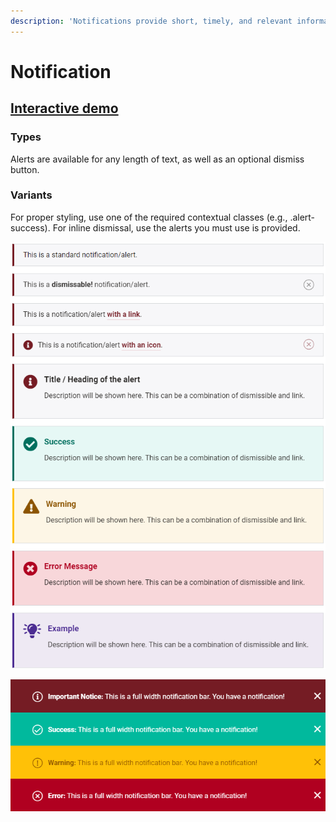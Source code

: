```yaml
---
description: 'Notifications provide short, timely, and relevant information for your users.'
---
```


# Notification

## [Interactive demo](http://cloud.crimsonlogic.com/2021/website/jds/v1/components.html#notfication-wrapper)

### Types

Alerts are available for any length of text, as well as an optional dismiss button.

### Variants

For proper styling, use one of the required contextual classes \(e.g., .alert-success\). For inline dismissal, use the alerts you must use is provided.  


![](../.gitbook/assets/image%20%2817%29.png)

![](../.gitbook/assets/image%20%2846%29.png)

